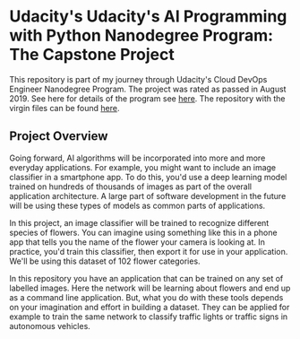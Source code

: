 # Udacity's Udacity's AI Programming with Python Nanodegree Program: The Capstone Project
This repository is part of my journey through Udacity's Cloud DevOps Engineer Nanodegree Program. The project was rated as passed in August 2019. See here for details of the program see [here](https://www.udacity.com/course/ai-programming-python-nanodegree--nd089). The repository with the virgin files can be found [here](https://github.com/udacity/aipnd-project).


## Project Overview
Going forward, AI algorithms will be incorporated into more and more everyday applications. For example, you might want to include an image classifier in a smartphone app. To do this, you'd use a deep learning model trained on hundreds of thousands of images as part of the overall application architecture. A large part of software development in the future will be using these types of models as common parts of applications.

In this project, an image classifier will be trained to recognize different species of flowers. You can imagine using something like this in a phone app that tells you the name of the flower your camera is looking at. In practice, you'd train this classifier, then export it for use in your application. We'll be using this dataset of 102 flower categories.

In this repository you have an application that can be trained on any set of labelled images. Here the network will be learning about flowers and end up as a command line application. But, what you do with these tools depends on your imagination and effort in building a dataset. They can be applied for example to train the same network to classify traffic lights or traffic signs in autonomous vehicles.
